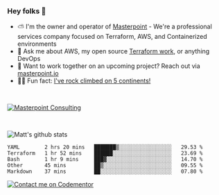 

### Hey folks 👋



- ⛅️ I'm the owner and operator of [Masterpoint](https://masterpoint.io) - We're a professional services company focused on Terraform, AWS, and Containerized environments
- 💬 Ask me about AWS, my open source [Terraform work](https://github.com/masterpointio?q=terraform&type=&language=hcl), or anything DevOps
- 🔨 Want to work together on an upcoming project? Reach out via [masterpoint.io](https://masterpoint.io)
- 🧗‍♂️ Fun fact: [I've rock climbed on 5 continents!](https://www.rockandice.com/videos/weekend-whippers/weekend-whipper-gunning-for-it-on-south-six-shooter/)

<br>


[![Masterpoint Consulting](https://masterpoint-public.s3.us-west-2.amazonaws.com/Logo-medium.png)](https://masterpoint.io)

<br>


![Matt's github stats](https://github-readme-stats.vercel.app/api?username=Gowiem&count_private=true&theme=cobalt&show_icons=true)

<!--START_SECTION:waka-->
```text
YAML        2 hrs 20 mins   ███████▒░░░░░░░░░░░░░░░░░   29.53 % 
Terraform   1 hr 52 mins    ██████░░░░░░░░░░░░░░░░░░░   23.69 % 
Bash        1 hr 9 mins     ███▓░░░░░░░░░░░░░░░░░░░░░   14.70 % 
Other       45 mins         ██▒░░░░░░░░░░░░░░░░░░░░░░   09.55 % 
Markdown    37 mins         ██░░░░░░░░░░░░░░░░░░░░░░░   07.80 % 
```
<!--END_SECTION:waka-->

[![Contact me on Codementor](https://www.codementor.io/m-badges/gowiem/find-me-on-cm-b.svg)](https://www.codementor.io/@gowiem?refer=badge)
